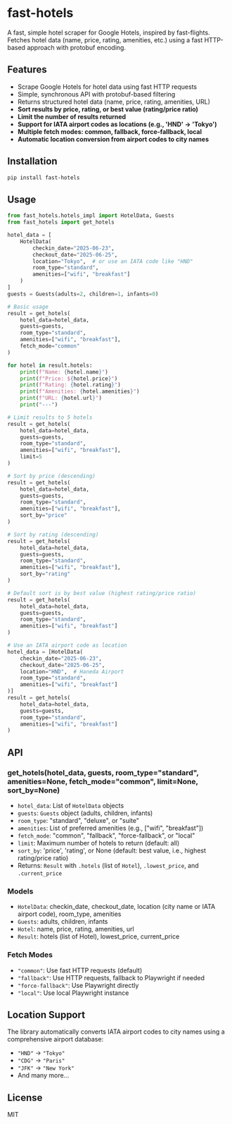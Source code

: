 # fast-hotels

A fast, simple hotel scraper for Google Hotels, inspired by fast-flights. Fetches hotel data (name, price, rating, amenities, etc.) using a fast HTTP-based approach with protobuf encoding.

## Features
- Scrape Google Hotels for hotel data using fast HTTP requests
- Simple, synchronous API with protobuf-based filtering
- Returns structured hotel data (name, price, rating, amenities, URL)
- **Sort results by price, rating, or best value (rating/price ratio)**
- **Limit the number of results returned**
- **Support for IATA airport codes as locations (e.g., 'HND' → 'Tokyo')**
- **Multiple fetch modes: common, fallback, force-fallback, local**
- **Automatic location conversion from airport codes to city names**

## Installation

```sh
pip install fast-hotels
```

## Usage

```python
from fast_hotels.hotels_impl import HotelData, Guests
from fast_hotels import get_hotels

hotel_data = [
    HotelData(
        checkin_date="2025-06-23",
        checkout_date="2025-06-25",
        location="Tokyo",  # or use an IATA code like "HND"
        room_type="standard",
        amenities=["wifi", "breakfast"]
    )
]
guests = Guests(adults=2, children=1, infants=0)

# Basic usage
result = get_hotels(
    hotel_data=hotel_data,
    guests=guests,
    room_type="standard",
    amenities=["wifi", "breakfast"],
    fetch_mode="common"
)

for hotel in result.hotels:
    print(f"Name: {hotel.name}")
    print(f"Price: ${hotel.price}")
    print(f"Rating: {hotel.rating}")
    print(f"Amenities: {hotel.amenities}")
    print(f"URL: {hotel.url}")
    print("---")

# Limit results to 5 hotels
result = get_hotels(
    hotel_data=hotel_data,
    guests=guests,
    room_type="standard",
    amenities=["wifi", "breakfast"],
    limit=5
)

# Sort by price (descending)
result = get_hotels(
    hotel_data=hotel_data,
    guests=guests,
    room_type="standard",
    amenities=["wifi", "breakfast"],
    sort_by="price"
)

# Sort by rating (descending)
result = get_hotels(
    hotel_data=hotel_data,
    guests=guests,
    room_type="standard",
    amenities=["wifi", "breakfast"],
    sort_by="rating"
)

# Default sort is by best value (highest rating/price ratio)
result = get_hotels(
    hotel_data=hotel_data,
    guests=guests,
    room_type="standard",
    amenities=["wifi", "breakfast"]
)

# Use an IATA airport code as location
hotel_data = [HotelData(
    checkin_date="2025-06-23", 
    checkout_date="2025-06-25", 
    location="HND",  # Haneda Airport
    room_type="standard",
    amenities=["wifi", "breakfast"]
)]
result = get_hotels(
    hotel_data=hotel_data,
    guests=guests,
    room_type="standard",
    amenities=["wifi", "breakfast"]
)
```

## API

### get_hotels(hotel_data, guests, room_type="standard", amenities=None, fetch_mode="common", limit=None, sort_by=None)
- `hotel_data`: List of `HotelData` objects
- `guests`: `Guests` object (adults, children, infants)
- `room_type`: "standard", "deluxe", or "suite"
- `amenities`: List of preferred amenities (e.g., ["wifi", "breakfast"])
- `fetch_mode`: "common", "fallback", "force-fallback", or "local"
- `limit`: Maximum number of hotels to return (default: all)
- `sort_by`: 'price', 'rating', or None (default: best value, i.e., highest rating/price ratio)
- Returns: `Result` with `.hotels` (list of `Hotel`), `.lowest_price`, and `.current_price`

### Models
- `HotelData`: checkin_date, checkout_date, location (city name or IATA airport code), room_type, amenities
- `Guests`: adults, children, infants
- `Hotel`: name, price, rating, amenities, url
- `Result`: hotels (list of Hotel), lowest_price, current_price

### Fetch Modes
- `"common"`: Use fast HTTP requests (default)
- `"fallback"`: Use HTTP requests, fallback to Playwright if needed
- `"force-fallback"`: Use Playwright directly
- `"local"`: Use local Playwright instance

## Location Support
The library automatically converts IATA airport codes to city names using a comprehensive airport database:
- `"HND"` → `"Tokyo"`
- `"CDG"` → `"Paris"`
- `"JFK"` → `"New York"`
- And many more...

## License
MIT
